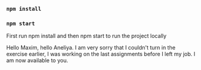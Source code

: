 ### `npm install`

### `npm start`

First run npm install and then npm start to run the project locally


Hello Maxim, hello Aneliya. I am very sorry that I couldn't turn in the exercise earlier, I was working on the last assignments before I left my job. I am now available to you.
